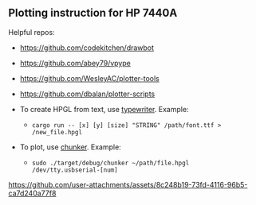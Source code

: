 ## Plotting instruction for HP 7440A

Helpful repos:
* https://github.com/codekitchen/drawbot
* https://github.com/abey79/vpype
* https://github.com/WesleyAC/plotter-tools
* https://github.com/dbalan/plotter-scripts

* To create HPGL from text, use [typewriter](https://github.com/WesleyAC/plotter-tools/tree/master/typewriter). Example:
  * `cargo run -- [x] [y] [size] "STRING" /path/font.ttf > /new_file.hpgl`
* To plot, use [chunker](https://github.com/WesleyAC/plotter-tools/tree/master/chunker). Example:
  * `sudo ./target/debug/chunker ~/path/file.hpgl /dev/tty.usbserial-[num]`
 


https://github.com/user-attachments/assets/8c248b19-73fd-4116-96b5-ca7d240a77f8
